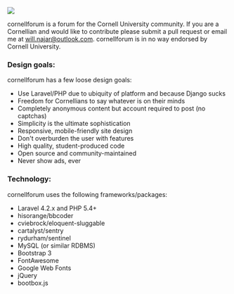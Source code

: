 ![](http://i.imgur.com/au1yJWU.png)

cornellforum is a forum for the Cornell University community. If you are a Cornellian and would like to contribute please submit a pull request or email me at will.najar@outlook.com. cornellforum is in no way endorsed by Cornell University.

### Design goals: ###
cornellforum has a few loose design goals:
 - Use Laravel/PHP due to ubiquity of platform and because Django sucks
 - Freedom for Cornellians to say whatever is on their minds
 - Completely anonymous content but account required to post (no captchas)
 - Simplicity is the ultimate sophistication
 - Responsive, mobile-friendly site design
 - Don't overburden the user with features
 - High quality, student-produced code
 - Open source and community-maintained
 - Never show ads, ever

### Technology: ###
cornellforum uses the following frameworks/packages:
 - Laravel 4.2.x and PHP 5.4+
 - hisorange/bbcoder
 - cviebrock/eloquent-sluggable
 - cartalyst/sentry
 - rydurham/sentinel
 - MySQL (or similar RDBMS)
 - Bootstrap 3
 - FontAwesome
 - Google Web Fonts
 - jQuery
 - bootbox.js
